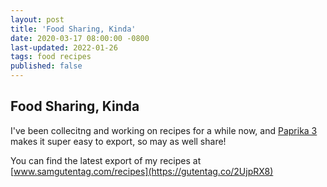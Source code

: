 ```yaml
---
layout: post
title: 'Food Sharing, Kinda'
date: 2020-03-17 08:00:00 -0800
last-updated: 2022-01-26
tags: food recipes
published: false
---
```


## Food Sharing, Kinda

I've been collecitng and working on recipes for a while now, and
[Paprika 3](https://www.paprikaapp.com) makes it super easy to export, so may as well share!

You can find the latest export of my recipes at
[www.samgutentag.com/recipes](https://gutentag.co/2UjpRX8)
